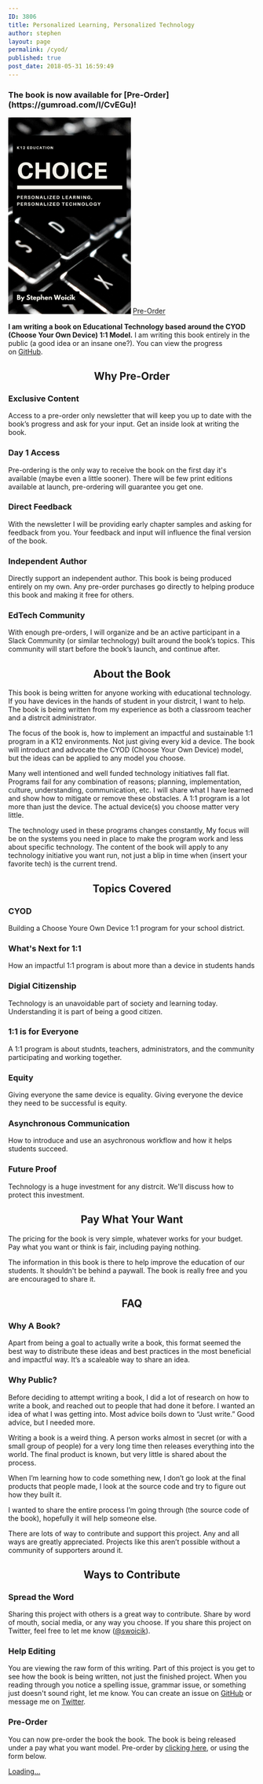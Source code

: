 ```yaml
---
ID: 3806
title: Personalized Learning, Personalized Technology
author: stephen
layout: page
permalink: /cyod/
published: true
post_date: 2018-05-31 16:59:49
---
```


<p style="text-align: center;">
<h3>The book is now available for [Pre-Order](https://gumroad.com/l/CvEGu)!</h3>
<img width="250" src="/assets/img/choice-3.png" />
<script src="https://gumroad.com/js/gumroad.js"></script>
<a class="gumroad-button" href="https://gum.co/CvEGu">Pre-Order</a>
</p>

<p><strong>I am writing a book on Educational Technology based around the CYOD (Choose Your Own Device) 1:1 Model.</strong> I am writing this book entirely in the public (a good idea or an insane one?). You can view the progress on <a href="https://github.com/swoicik/book-cyod">GitHub</a>.

<h2 id="pre-order" style="text-align: center;">Why Pre-Order</h2>

<h3>Exclusive Content</h3>
<p>Access to a pre-order only newsletter that will keep you up to date with the book’s progress and ask for your input. Get an inside look at writing the book.</p>

<h3>Day 1 Access</h3>
<p>Pre-ordering is the only way to receive the book on the first day it's available (maybe even a little sooner). There will be few print editions available at launch, pre-ordering will guarantee you get one.</p>

<h3>Direct Feedback</h3>
<p>With the newsletter I will be providing early chapter samples and asking for feedback from you. Your feedback and input will influence the final version of the book.</p>

<h3>Independent Author</h3>
<p>Directly support an independent author. This book is being produced entirely on my own. Any pre-order purchases go directly to helping produce this book and making it free for others.</p>

<h3>EdTech Community</h3>
<p>With enough pre-orders, I will organize and be an active participant in a Slack Community (or similar technology) built around the book’s topics. This community will start before the book’s launch, and continue after.</p>

<h2 id="the-book" style="text-align: center;">About the Book</h2>

<p>This book is being written for anyone working with educational technology. If you have devices in the hands of student in your distrcit, I want to help. The book is being written from my experience as both a classroom teacher and a distrcit administrator. 

<p>The focus of the book is, how to implement an impactful and sustainable 1:1 program in a K12 environments. Not just giving every kid a device. The book will introduct and advocate the CYOD (Choose Your Own Device) model, but the ideas can be applied to any model you choose.</p>

<p>Many well intentioned and well funded technology initiatives fall flat. Programs fail for any combination of reasons; planning, implementation, culture, understanding, communication, etc. I will share what I have learned and show how to mitigate or remove these obstacles. A 1:1 program is a lot more than just the device. The actual device(s) you choose matter very little.</p>

<p>The technology used in these programs changes constantly, My focus will be on the systems you need in place to make the program work and less about specific technology. The content of the book will apply to any technology initiative you want run, not just a blip in time when (insert your favorite tech) is the current trend.</p>

<h2 id="topics" style="text-align: center;">Topics Covered</h2>

<h3>CYOD</h3>
<p>Building a Choose Youre Own Device 1:1 program for your school district.</p>

<h3>What's Next for 1:1</h3>
<p>How an impactful 1:1 program is about more than a device in students hands</p> 

<h3>Digial Citizenship</h3>
<p>Technology is an unavoidable part of society and learning today. Understanding it is part of being a good citizen.</p>

<h3>1:1 is for Everyone</h3>
<p>A 1:1 program is about studnts, teachers, administrators, and the community participating and working together.</p>

<h3>Equity</h3>
<p>Giving everyone the same device is equality. Giving everyone the device they need to be successful is equity.</p>

<h3>Asynchronous Communication</h3>
<p>How to introduce and use an asychronous workflow and how it helps students succeed.</p>

<h3>Future Proof</h3>
<p>Technology is a huge investment for any distrcit. We'll discuss how to protect this investment.</p>

<h2 id="price" style="text-align: center;">Pay What Your Want</h2>

<p>The pricing for the book is very simple, whatever works for your budget. Pay what you want or think is fair, including paying nothing.</p>

<p>The information in this book is there to help improve the education of our students. It shouldn't be behind a paywall. The book is really free and you are encouraged to share it.</p>


<h2 id="faq" style="text-align: center;">FAQ</h2>


<h3 id="why-a-book">Why A Book?</h3>
<p>Apart from being a goal to actually write a book, this format seemed the best way to distribute these ideas and best practices in the most beneficial and impactful way. It’s a scaleable way to share an idea.</p>
<h3 id="why-public">Why Public?</h3>
<p>Before deciding to attempt writing a book, I did a lot of research on how to write a book, and reached out to people that had done it before. I wanted an idea of what I was getting into. Most advice boils down to “Just write.” Good advice, but I needed more.</p>
<p>Writing a book is a weird thing. A person works almost in secret (or with a small group of people) for a very long time then releases everything into the world. The final product is known, but very little is shared about the process.</p>
<p>When I’m learning how to code something new, I don’t go look at the final products that people made, I look at the source code and try to figure out how they built it.</p>
<p>I wanted to share the entire process I’m going through (the source code of the book), hopefully it will help someone else.</p>
<p>There are lots of way to contribute and support this project. Any and all ways are greatly appreciated. Projects like this aren’t possible without a community of supporters around it.</p>

<h2 style="text-align: center;">Ways to Contribute</h2>
<h3 id="spread-the-word">Spread the Word</h3>
<p>Sharing this project with others is a great way to contribute. Share by word of mouth, social media, or any way you choose. If you share this project on Twitter, feel free to let me know (<a href="https://twitter.com/swoicik">@swoicik</a>).</p>
<h3 id="help-editing">Help Editing</h3>
<p>You are viewing the raw form of this writing. Part of this project is you get to see how the book is being written, not just the finished project. When you reading through you notice a spelling issue, grammar issue, or something just doesn't sound right, let me know. You can create an issue on <a href="https://github.com/swoicik/cyod/issues">GitHub</a> or message me on <a href="https://twitter.com/swoicik">Twitter</a>.</p>
<h3>Pre-Order</h3>
<p>You can now pre-order the book the book. The book is being released under a pay what you want model. Pre-order by <a href="https://gumroad.com/l/CvEGu" target="_blank" rel="noopener noreferrer">clicking here</a>, or using the form below. </p>


<script src="https://gumroad.com/js/gumroad-embed.js"></script>
<div class="gumroad-product-embed" data-gumroad-product-id="CvEGu"><a href="https://gumroad.com/l/CvEGu">Loading...</a></div>
